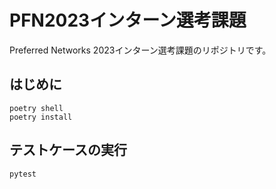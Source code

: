 # PFN2023インターン選考課題

Preferred Networks 2023インターン選考課題のリポジトリです。

## はじめに

```
poetry shell
poetry install
```

## テストケースの実行

```
pytest
```


